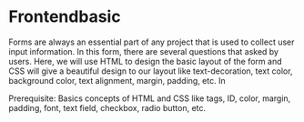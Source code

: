 # Frontendbasic

Forms are always an essential part of any project that is used to collect user input information. In this form, there are several questions that asked by users.
Here, we will use HTML to design the basic layout of the form and CSS will give a beautiful design to our layout like text-decoration, text color, background color, text alignment, margin, padding, etc. In

Prerequisite: Basics concepts of HTML and CSS like tags, ID, color, margin, padding, font, text field, checkbox, radio button, etc.

